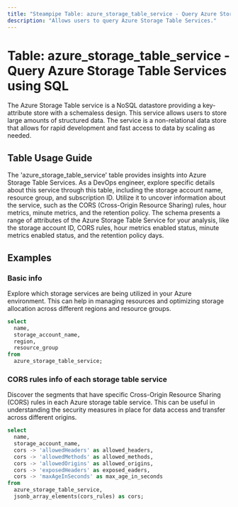 ```yaml
---
title: "Steampipe Table: azure_storage_table_service - Query Azure Storage Table Services using SQL"
description: "Allows users to query Azure Storage Table Services."
---
```


# Table: azure_storage_table_service - Query Azure Storage Table Services using SQL

The Azure Storage Table service is a NoSQL datastore providing a key-attribute store with a schemaless design. This service allows users to store large amounts of structured data. The service is a non-relational data store that allows for rapid development and fast access to data by scaling as needed.

## Table Usage Guide

The 'azure_storage_table_service' table provides insights into Azure Storage Table Services. As a DevOps engineer, explore specific details about this service through this table, including the storage account name, resource group, and subscription ID. Utilize it to uncover information about the service, such as the CORS (Cross-Origin Resource Sharing) rules, hour metrics, minute metrics, and the retention policy. The schema presents a range of attributes of the Azure Storage Table Service for your analysis, like the storage account ID, CORS rules, hour metrics enabled status, minute metrics enabled status, and the retention policy days.

## Examples

### Basic info
Explore which storage services are being utilized in your Azure environment. This can help in managing resources and optimizing storage allocation across different regions and resource groups.

```sql
select
  name,
  storage_account_name,
  region,
  resource_group
from
  azure_storage_table_service;
```

### CORS rules info of each storage table service
Discover the segments that have specific Cross-Origin Resource Sharing (CORS) rules in each Azure storage table service. This can be useful in understanding the security measures in place for data access and transfer across different origins.

```sql
select
  name,
  storage_account_name,
  cors -> 'allowedHeaders' as allowed_headers,
  cors -> 'allowedMethods' as allowed_methods,
  cors -> 'allowedOrigins' as allowed_origins,
  cors -> 'exposedHeaders' as exposed_eaders,
  cors -> 'maxAgeInSeconds' as max_age_in_seconds
from
  azure_storage_table_service,
  jsonb_array_elements(cors_rules) as cors;
```